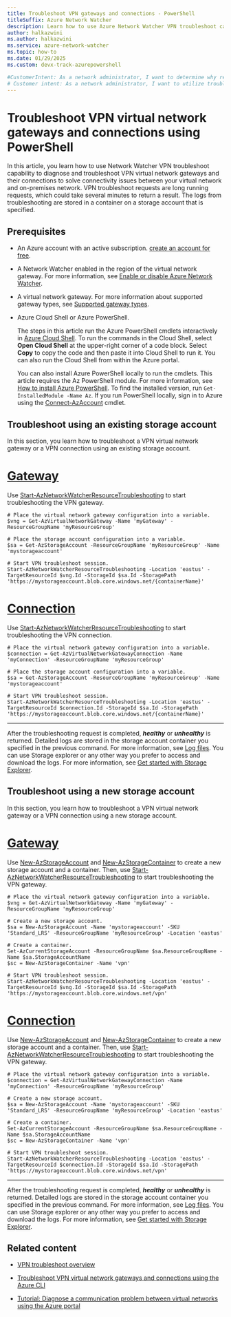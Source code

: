 ```yaml
---
title: Troubleshoot VPN gateways and connections - PowerShell
titleSuffix: Azure Network Watcher
description: Learn how to use Azure Network Watcher VPN troubleshoot capability to troubleshoot VPN virtual network gateways and their connections using PowerShell.
author: halkazwini
ms.author: halkazwini 
ms.service: azure-network-watcher
ms.topic: how-to
ms.date: 01/29/2025
ms.custom: devx-track-azurepowershell

#CustomerIntent: As a network administrator, I want to determine why resources in a virtual network can't communicate with resources in a different virtual network over a VPN connection.
# Customer intent: As a network administrator, I want to utilize troubleshooting tools to diagnose VPN connection issues, so that I can ensure proper communication between virtual networks and on-premises resources.
---
```


# Troubleshoot VPN virtual network gateways and connections using PowerShell

In this article, you learn how to use Network Watcher VPN troubleshoot capability to diagnose and troubleshoot VPN virtual network gateways and their connections to solve connectivity issues between your virtual network and on-premises network. VPN troubleshoot requests are long running requests, which could take several minutes to return a result. The logs from troubleshooting are stored in a container on a storage account that is specified.

## Prerequisites

- An Azure account with an active subscription. [create an account for free](https://azure.microsoft.com/free/?WT.mc_id=A261C142F).

- A Network Watcher enabled in the region of the virtual network gateway. For more information, see [Enable or disable Azure Network Watcher](network-watcher-create.md?tabs=powershell).

- A virtual network gateway. For more information about supported gateway types, see [Supported gateway types](vpn-troubleshoot-overview.md#supported-gateway-types).

- Azure Cloud Shell or Azure PowerShell.

    The steps in this article run the Azure PowerShell cmdlets interactively in [Azure Cloud Shell](/azure/cloud-shell/overview). To run the commands in the Cloud Shell, select **Open Cloud Shell** at the upper-right corner of a code block. Select **Copy** to copy the code and then paste it into Cloud Shell to run it. You can also run the Cloud Shell from within the Azure portal.

    You can also install Azure PowerShell locally to run the cmdlets. This article requires the Az PowerShell module. For more information, see [How to install Azure PowerShell](/powershell/azure/install-azure-powershell). To find the installed version, run `Get-InstalledModule -Name Az`. If you run PowerShell locally, sign in to Azure using the [Connect-AzAccount](/powershell/module/az.accounts/connect-azaccount) cmdlet.

## Troubleshoot using an existing storage account

In this section, you learn how to troubleshoot a VPN virtual network gateway or a VPN connection using an existing storage account.

# [**Gateway**](#tab/gateway)

Use [Start-AzNetworkWatcherResourceTroubleshooting](/powershell/module/az.network/start-aznetworkwatcherresourcetroubleshooting) to start troubleshooting the VPN gateway.

```azurepowershell-interactive
# Place the virtual network gateway configuration into a variable.
$vng = Get-AzVirtualNetworkGateway -Name 'myGateway' -ResourceGroupName 'myResourceGroup' 

# Place the storage account configuration into a variable.
$sa = Get-AzStorageAccount -ResourceGroupName 'myResourceGroup' -Name 'mystorageaccount'

# Start VPN troubleshoot session.
Start-AzNetworkWatcherResourceTroubleshooting -Location 'eastus' -TargetResourceId $vng.Id -StorageId $sa.Id -StoragePath 'https://mystorageaccount.blob.core.windows.net/{containerName}'
```

# [**Connection**](#tab/connection)

Use [Start-AzNetworkWatcherResourceTroubleshooting](/powershell/module/az.network/start-aznetworkwatcherresourcetroubleshooting) to start troubleshooting the VPN connection.

```azurepowershell-interactive
# Place the virtual network gateway configuration into a variable.
$connection = Get-AzVirtualNetworkGatewayConnection -Name 'myConnection' -ResourceGroupName 'myResourceGroup'

# Place the storage account configuration into a variable.
$sa = Get-AzStorageAccount -ResourceGroupName 'myResourceGroup' -Name 'mystorageaccount'

# Start VPN troubleshoot session.
Start-AzNetworkWatcherResourceTroubleshooting -Location 'eastus' -TargetResourceId $connection.Id -StorageId $sa.Id -StoragePath 'https://mystorageaccount.blob.core.windows.net/{containerName}'
```

---

After the troubleshooting request is completed, ***healthy*** or ***unhealthy*** is returned. Detailed logs are stored in the storage account container you specified in the previous command. For more information, see [Log files](vpn-troubleshoot-overview.md#log-files). You can use Storage explorer or any other way you prefer to access and download the logs. For more information, see [Get started with Storage Explorer](../vs-azure-tools-storage-manage-with-storage-explorer.md). 

## Troubleshoot using a new storage account

In this section, you learn how to troubleshoot a VPN virtual network gateway or a VPN connection using a new storage account.

# [**Gateway**](#tab/gateway) 

Use [New-AzStorageAccount](/powershell/module/az.storage/new-azstorageaccount) and [New-AzStorageContainer](/powershell/module/az.storage/new-azstoragecontainer) to create a new storage account and a container. Then, use [Start-AzNetworkWatcherResourceTroubleshooting](/powershell/module/az.network/start-aznetworkwatcherresourcetroubleshooting) to start troubleshooting the VPN gateway.

```azurepowershell-interactive
# Place the virtual network gateway configuration into a variable.
$vng = Get-AzVirtualNetworkGateway -Name 'myGateway' -ResourceGroupName 'myResourceGroup' 

# Create a new storage account.
$sa = New-AzStorageAccount -Name 'mystorageaccount' -SKU 'Standard_LRS' -ResourceGroupName 'myResourceGroup' -Location 'eastus'

# Create a container.
Set-AzCurrentStorageAccount -ResourceGroupName $sa.ResourceGroupName -Name $sa.StorageAccountName
$sc = New-AzStorageContainer -Name 'vpn'

# Start VPN troubleshoot session.
Start-AzNetworkWatcherResourceTroubleshooting -Location 'eastus' -TargetResourceId $vng.Id -StorageId $sa.Id -StoragePath 'https://mystorageaccount.blob.core.windows.net/vpn'
```

# [**Connection**](#tab/connection)

Use [New-AzStorageAccount](/powershell/module/az.storage/new-azstorageaccount) and [New-AzStorageContainer](/powershell/module/az.storage/new-azstoragecontainer) to create a new storage account and a container. Then, use [Start-AzNetworkWatcherResourceTroubleshooting](/powershell/module/az.network/start-aznetworkwatcherresourcetroubleshooting) to start troubleshooting the VPN gateway.

```azurepowershell-interactive
# Place the virtual network gateway configuration into a variable.
$connection = Get-AzVirtualNetworkGatewayConnection -Name 'myConnection' -ResourceGroupName 'myResourceGroup'

# Create a new storage account.
$sa = New-AzStorageAccount -Name 'mystorageaccount' -SKU 'Standard_LRS' -ResourceGroupName 'myResourceGroup' -Location 'eastus'

# Create a container.
Set-AzCurrentStorageAccount -ResourceGroupName $sa.ResourceGroupName -Name $sa.StorageAccountName
$sc = New-AzStorageContainer -Name 'vpn'

# Start VPN troubleshoot session.
Start-AzNetworkWatcherResourceTroubleshooting -Location 'eastus' -TargetResourceId $connection.Id -StorageId $sa.Id -StoragePath 'https://mystorageaccount.blob.core.windows.net/vpn'
```

---

After the troubleshooting request is completed, ***healthy*** or ***unhealthy*** is returned. Detailed logs are stored in the storage account container you specified in the previous command. For more information, see [Log files](vpn-troubleshoot-overview.md#log-files). You can use Storage explorer or any other way you prefer to access and download the logs. For more information, see [Get started with Storage Explorer](../vs-azure-tools-storage-manage-with-storage-explorer.md). 

## Related content

- [VPN troubleshoot overview](vpn-troubleshoot-overview.md)

- [Troubleshoot VPN virtual network gateways and connections using the Azure CLI](vpn-troubleshoot-cli.md)

- [Tutorial: Diagnose a communication problem between virtual networks using the Azure portal](diagnose-communication-problem-between-networks.md)
